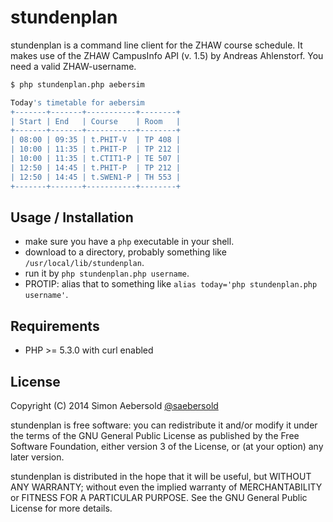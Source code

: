 stundenplan
==========

stundenplan is a command line client for the ZHAW course schedule. It makes use of the ZHAW CampusInfo API (v. 1.5) by Andreas Ahlenstorf. You need a valid ZHAW-username.

``` sh
$ php stundenplan.php aebersim

Today's timetable for aebersim
+-------+-------+-----------+--------+
| Start | End   | Course    | Room   |
+-------+-------+-----------+--------+
| 08:00 | 09:35 | t.PHIT-V  | TP 408 |
| 10:00 | 11:35 | t.PHIT-P  | TP 212 |
| 10:00 | 11:35 | t.CTIT1-P | TE 507 |
| 12:50 | 14:45 | t.PHIT-P  | TP 212 |
| 12:50 | 14:45 | t.SWEN1-P | TH 553 |
+-------+-------+-----------+--------+
```

Usage / Installation
--------------------

 * make sure you have a `php` executable in your shell.
 * download to a directory, probably something like `/usr/local/lib/stundenplan`.
 * run it by `php stundenplan.php username`.
 * PROTIP: alias that to something like `alias today='php stundenplan.php username'`.


Requirements
------------

* PHP >= 5.3.0 with curl enabled


License
-------

Copyright (C) 2014 Simon Aebersold [@saebersold](https://twitter.com/saebersold)

stundenplan is free software: you can redistribute it and/or modify it under the terms of the GNU General Public License as published by the Free Software Foundation, either version 3 of the License, or (at your option) any later version.

stundenplan is distributed in the hope that it will be useful, but WITHOUT ANY WARRANTY; without even the implied warranty of MERCHANTABILITY or FITNESS FOR A PARTICULAR PURPOSE. See the GNU General Public License for more details.